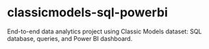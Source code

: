 # classicmodels-sql-powerbi
End-to-end data analytics project using Classic Models dataset: SQL database, queries, and Power BI dashboard.
